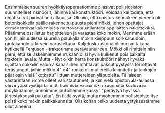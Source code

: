
Ensimmäisen suuren hyökkäysoperaatiomme pilasivat poliisiopiston suunnitelleet insinöörit, lähinnä kai konstruktööri. 
Voidaan kai todeta, että omat koirat purivat heti alkuunsa. Oli niin, että opistorakennuksen viereen oli betonisokkelin päälle 
rakennettu puusta pieni mökki, johon opettajat demonstroivat kaikenlaisia murtovarkaustilanteita oppilaitten ratkottaviksi. 
Päätimme osallistua harjoitteluun ja varastaa koko mökin. Menimme erään yön hiljaisuudessa suurella porukalla mökin 
kimppuun sorkkaraudoin, rautakangin ja kirvein varustettuna. Kuljetuskalustona oli nurkan takana kytiksellä Ferguson -
traktorimme perävaunuineen. Mökki oli nimittäin niin pieni, että se laskelmiemme mukaan olisi hyvin kulkenut pois paikalta 
traktorin lavalla. Mutta - Nyt olikin herra konstruktööri nähnyt hyväksi sijoittaa sokkelin valun aikana siihen mahtavan paksut 
pystyssä törröttävät terästangot, joihin mökin 4" x 4" runko oli muttereilla kiinnitetty ja tankojen päät osin vielä "kotkattu" 
littuun muttereiden yläpuolelta. Tällaiseen vastarintaan emme olleet varustautuneet, ja kun vielä opiston ala-aulassa oleva 
yöpäivystäjä kiinnitti huomiota varasmökin suunnalta kuuluvaan möykkäämme, annoimme joukoillemme käskyn "peräytyä 
hyvässä järjestyksessä paikalta". En tiedä syytä, mutta myöhemmin poliisiopisto itse poisti koko mökin paikkakunnalta. 
Olisikohan pelko uudesta yrityksestämme ollut aiheena.